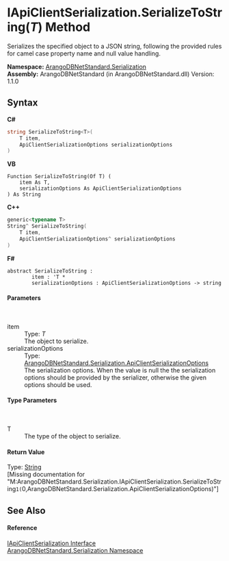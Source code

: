 # IApiClientSerialization.SerializeToString(*T*) Method 
 

Serializes the specified object to a JSON string, following the provided rules for camel case property name and null value handling.

**Namespace:**&nbsp;<a href="b19a5281-5ab6-4a02-6b49-343596444efc">ArangoDBNetStandard.Serialization</a><br />**Assembly:**&nbsp;ArangoDBNetStandard (in ArangoDBNetStandard.dll) Version: 1.1.0

## Syntax

**C#**<br />
``` C#
string SerializeToString<T>(
	T item,
	ApiClientSerializationOptions serializationOptions
)

```

**VB**<br />
``` VB
Function SerializeToString(Of T) ( 
	item As T,
	serializationOptions As ApiClientSerializationOptions
) As String
```

**C++**<br />
``` C++
generic<typename T>
String^ SerializeToString(
	T item, 
	ApiClientSerializationOptions^ serializationOptions
)
```

**F#**<br />
``` F#
abstract SerializeToString : 
        item : 'T * 
        serializationOptions : ApiClientSerializationOptions -> string 

```


#### Parameters
&nbsp;<dl><dt>item</dt><dd>Type: *T*<br />The object to serialize.</dd><dt>serializationOptions</dt><dd>Type: <a href="4d2cfe44-8a3a-2efb-e814-c882bbee3e85">ArangoDBNetStandard.Serialization.ApiClientSerializationOptions</a><br />The serialization options. When the value is null the the serialization options should be provided by the serializer, otherwise the given options should be used.</dd></dl>

#### Type Parameters
&nbsp;<dl><dt>T</dt><dd>The type of the object to serialize.</dd></dl>

#### Return Value
Type: <a href="https://docs.microsoft.com/dotnet/api/system.string" target="_blank" rel="noopener noreferrer">String</a><br />\[Missing <returns> documentation for "M:ArangoDBNetStandard.Serialization.IApiClientSerialization.SerializeToString``1(``0,ArangoDBNetStandard.Serialization.ApiClientSerializationOptions)"\]

## See Also


#### Reference
<a href="8afa0c20-3690-8419-d6b6-ff75217e76ce">IApiClientSerialization Interface</a><br /><a href="b19a5281-5ab6-4a02-6b49-343596444efc">ArangoDBNetStandard.Serialization Namespace</a><br />